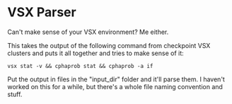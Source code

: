 # VSX Parser

Can't make sense of your VSX environment? Me either. 

This takes the output of the following command from checkpoint VSX clusters and puts it all together and tries to make sense of it:

    vsx stat -v && cphaprob stat && cphaprob -a if

Put the output in files in the "input_dir" folder and it'll parse them. I haven't worked on this for a while, but there's a whole file naming convention and stuff.
